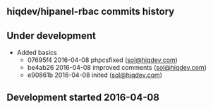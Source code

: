 hiqdev/hipanel-rbac commits history
-----------------------------------

## Under development

- Added basics
    - 07695f4 2016-04-08 phpcsfixed (sol@hiqdev.com)
    - be4ab26 2016-04-08 improved comments (sol@hiqdev.com)
    - e90861b 2016-04-08 inited (sol@hiqdev.com)

## Development started 2016-04-08

